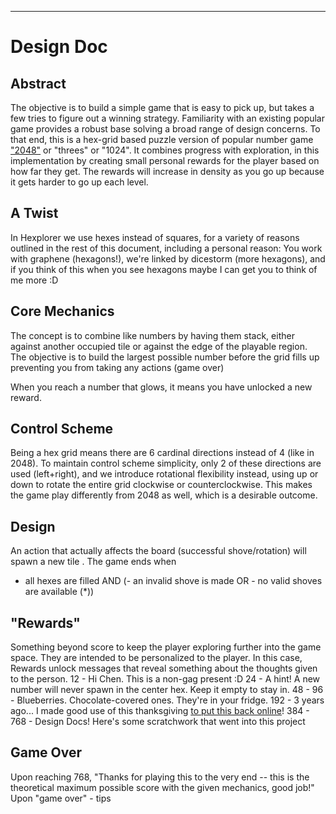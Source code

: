 ---

# Design Doc
## Abstract
The objective is to build a simple game that is easy to pick up, but takes a few tries to figure out a winning strategy. Familiarity with an existing popular game provides a robust base solving a broad range of design concerns. To that end, this is a hex-grid based puzzle version of popular number game ["2048"](https://gabrielecirulli.github.io/2048/) or "threes" or "1024". It combines progress with exploration, in this implementation by creating small personal rewards for the player based on how far they get. The rewards will increase in density as you go up because it gets harder to go up each level.

## A Twist
In Hexplorer we use hexes instead of squares, for a variety of reasons outlined in the rest of this document, including a personal reason: You work with graphene (hexagons!), we're linked by dicestorm (more hexagons), and if you think of this when you see hexagons maybe I can get you to think of me more :D

## Core Mechanics
The concept is to combine like numbers by having them stack, either against another occupied tile or against the edge of the playable region. The objective is to build the largest possible number before the grid fills up preventing you from taking any actions (game over)

When you reach a number that glows, it means you have unlocked a new reward.

## Control Scheme
Being a hex grid means there are 6 cardinal directions instead of 4 (like in 2048). 
To maintain control scheme simplicity, only 2 of these directions are used (left+right), and we introduce rotational flexibility instead, using up or down to rotate the entire grid clockwise or counterclockwise. This makes the game play differently from 2048 as well, which is a desirable outcome.

## Design
An action that actually affects the board (successful shove/rotation) will spawn a new tile .
The game ends when 
- all hexes are filled AND (- an invalid shove is made OR - no valid shoves are available (*)) 

## "Rewards"
Something beyond score to keep the player exploring further into the game space.
They are intended to be personalized to the player.
In this case, Rewards unlock messages that reveal something about the thoughts given to the person.
12 - Hi Chen. This is a non-gag present :D
24 - A hint! A new number will never spawn in the center hex. Keep it empty to stay in.
48 - 
96 - Blueberries. Chocolate-covered ones. They're in your fridge.
192 - 3 years ago... I made good use of this thanksgiving <a href="../flutter/" target="_blank">to put this back online</a>!
384 - 
768 - Design Docs! Here's some scratchwork that went into this project

## Game Over
Upon reaching 768, "Thanks for playing this to the very end -- this is the theoretical maximum possible score with the given mechanics, good job!"
Upon "game over" - tips
